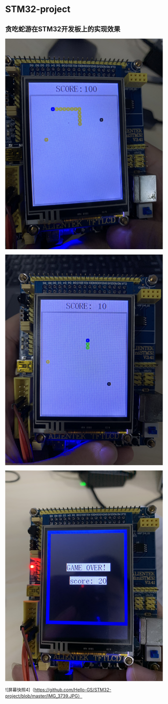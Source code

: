 # STM32-project
## 贪吃蛇游在STM32开发板上的实现效果
![屏幕快照 2020-02-25 下午12.23.46](https://github.com/Hello-GS/STM32-project/blob/master/1.JPG)

![屏幕快照2](https://github.com/Hello-GS/STM32-project/blob/master/2.JPG)

![屏幕快照3](https://github.com/Hello-GS/STM32-project/blob/master/5.JPG)

![屏幕快照4]（https://github.com/Hello-GS/STM32-project/blob/master/IMG_3739.JPG）
